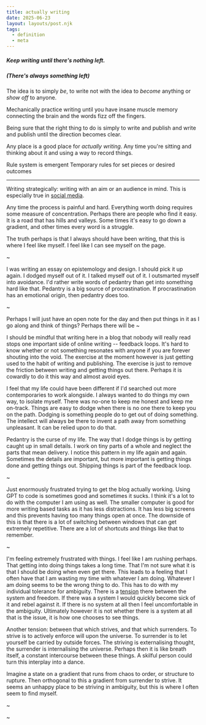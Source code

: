 ```yaml
---
title: actually writing
date: 2025-06-23
layout: layouts/post.njk
tags: 
  - definition
  - meta
---
```


##### Keep writing until there's nothing left.
##### (There's always something left)

The idea is to simply *be*, to write not with the idea to *become* anything or *show off* to anyone. 

Mechanically practice writing until you have insane muscle memory connecting the brain and the words fizz off the fingers.

Being sure that the right thing to do is simply to write and publish and write and publish until the direction becomes clear.

Any place is a good place for *actually writing*. Any time you're sitting and thinking about it and using a way to record things. 

Rule system is emergent
Temporary rules for set pieces or desired outcomes

---


Writing strategically: writing with an aim or an audience in mind. This is especially true in [social media](social%20media.md). 

Any time the process is painful and hard. Everything worth doing requires some measure of concentration. Perhaps there are people who find it easy. It is a road that has hills and valleys. Some times it's easy to go down a gradient, and other times every word is a struggle. 

The truth perhaps is that I always should have been writing, that this is where I feel like myself. I feel like I can see myself on the page. 

~

I was writing an essay on epistemology and design. I should pick it up again. I dodged myself out of it. I talked myself out of it. I outsmarted myself into avoidance. I'd rather write words of pedantry than get into something hard like that. Pedantry is a big source of procrastination. If procrastination has an emotional origin, then pedantry does too. 

~



Perhaps I will just have an open note for the day and then put things in it as I go along and think of things? Perhaps there will be
~

I should be mindful that writing here in a blog that nobody will really read stops one important side of online writing -- feedback loops. It's hard to know whether or not something resonates with anyone if you are forever shouting into the void. The exercise at the moment however is just getting used to the habit of writing and publishing. The exercise is just to remove the friction between writing and getting things out there. Perhaps it is cowardly to do it this way and almost avoid eyes.

I feel that my life could have been different if I'd searched out more contemporaries to work alongside. I always wanted to do things my own way, to isolate myself. There was no-one to keep me honest and keep me on-track. Things are easy to dodge when there is no one there to keep you on the path. Dodging is something people do to get out of doing something. The intellect will always be there to invent a path away from something unpleasant. It can be relied upon to do that. 

Pedantry is the curse of my life. The way that I dodge things is by getting caught up in small details. I work on tiny parts of a whole and neglect the parts that mean delivery. I notice this pattern in my life again and again. Sometimes the details are important, but more important is getting things done and getting things out. Shipping things is part of the feedback loop.


~

Just enormously frustrated trying to get the blog actually working. Using GPT to code is sometimes good and sometimes it sucks. I think it's a lot to do with the computer I am using as well. The smaller computer is good for more writing based tasks as it has less distractions. It has less big screens and this prevents having too many things open at once. The downside of this is that there is a lot of switching between windows that can get extremely repetitive. There are a lot of shortcuts and things like that to remember. 

~

I'm feeling extremely frustrated with things. I feel like I am rushing perhaps. That getting into doing things takes a long time. That I'm not sure what it is that I should be doing when even get there. This leads to a feeling that I often have that I am wasting my time with whatever I am doing. Whatever I am doing seems to be the wrong thing to do. This has to do with my individual tolerance for ambiguity. There is a [tension](tension.md) there between the system and freedom. If there was a system I would quickly become sick of it and rebel against it. If there is no system at all then I feel uncomfortable in the ambiguity. Ultimately however it is not whether there is a system at all that is the issue, it is how one chooses to see things.

Another tension: between that which strives, and that which surrenders. To strive is to actively enforce will upon the universe. To surrender is to let yourself be carried by outside forces. The striving is externalising thought, the surrender is internalising the universe. Perhaps then it is like breath itself, a constant intercourse between these things. A skilful person could turn this interplay into a dance. 

Imagine a state on a gradient that runs from chaos to order, or structure to rupture. Then orthogonal to this a gradient from surrender to strive. It seems an unhappy place to be striving in ambiguity, but this is where I often seem to find myself. 

~



~

